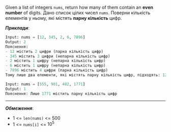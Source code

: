 Given a list of integers `nums`, return how many of them contain an **even number** of digits.
Дано список цілих чисел `nums`. Поверни кількість елементів у ньому, які містять **парну кількість** цифр.

**_Приклади_**:
```python
Input: nums = [12, 345, 2, 6, 7896]
Output: 2
Пояснення: 
- 12 містить 2 цифри (парна кількість цифр)
- 345 містить 3 цифри (непарна кількість цифр)
- 2 містить 1 цифру (непарна кількість цифр)
- 6 містить 1 цифру (непарна кількість цифр)
- 7896 містить 4 цифри (парна кількість цифр)
Тому лише два елементи, які містять парну кількість цифр, підходять: 12, 7896 

Input: nums = [555, 901, 482, 1771]
Output: 1 
Пояснення: Лише 1771 містить парну кількість цифр
```
---
**_Обмеження_**:
- 1 <= `len(nums)` <= 500
- 1 <= `nums[i]` <= $10^5$